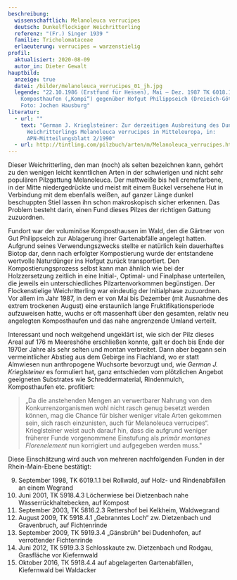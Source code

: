 ```yaml
---
beschreibung:
  wissenschaftlich: Melanoleuca verrucipes
  deutsch: Dunkelflockiger Weichritterling
  referenz: "(Fr.) Singer 1939 "
  familie: Tricholomataceae
  erlaeuterung: verrucipes = warzenstielig
profil:
  aktualisiert: 2020-08-09
  autor_in: Dieter Gewalt
hauptbild:
  anzeige: true
  datei: /bilder/melanoleuca_verrucipes_01_jh.jpg
  legende: "22.10.1986 (Erstfund für Hessen), Mai – Dez. 1987 TK 6018.1.2 Großer
    Komposthaufen („Kompi“) gegenüber Hofgut Philippseich (Dreieich-Götzenhain)
    Foto: Jochen Hausburg"
literatur:
  - url: ""
    text: "German J. Krieglsteiner: Zur derzeitigen Ausbreitung des Dunkelflockigen
      Weichritterlings Melanoleuca verrucipes in Mitteleuropa, in:
      APN-Mitteilungsblatt 2/1990"
  - url: http://tintling.com/pilzbuch/arten/m/Melanoleuca_verrucipes.html
---
```

Dieser Weichritterling, den man (noch) als selten bezeichnen kann, gehört zu den wenigen leicht kenntlichen Arten in der schwierigen und nicht sehr populären Pilzgattung Melanoleuca. Der mattweiße bis hell cremefarbene, in der Mitte niedergedrückte und meist mit einem Buckel versehene Hut in Verbindung mit dem ebenfalls weißen, auf ganzer Länge dunkel beschuppten Stiel lassen ihn schon makroskopisch sicher erkennen. Das Problem besteht darin, einen Fund dieses Pilzes der richtigen Gattung zuzuordnen.

Fundort war der voluminöse Komposthausen im Wald, den die Gärtner von Gut Philippseich zur Ablagerung ihrer Gartenabfälle angelegt hatten. Aufgrund seines Verwendungszwecks stellte er natürlich kein dauerhaftes Biotop dar, denn nach erfolgter Kompostierung wurde der entstandene wertvolle Naturdünger ins Hofgut zurück transportiert. Den Kompostierungsprozess selbst kann man ähnlich wie bei der Holzzersetzung zeitlich in eine Initial-, Optimal- und Finalphase unterteilen, die jeweils ein unterschiedliches Pilzartenvorkommen begünstigen. Der Flockenstielige Weichritterling war eindeutig der Initialphase zuzuordnen. Vor allem im Jahr 1987, in dem er von Mai bis Dezember (mit Ausnahme des extrem trockenen August) eine erstaunlich lange Fruktifikationsperiode aufzuweisen hatte, wuchs er oft massenhaft über den gesamten, relativ neu angelegten Komposthaufen und das nahe angrenzende Umland verteilt.

Interessant und noch weitgehend ungeklärt ist, wie sich der Pilz dieses Areal auf 176 m Meereshöhe erschließen konnte, galt er doch bis Ende der 1970er Jahre als sehr selten und montan verbreitet. Dann aber begann sein vermeintlicher Abstieg aus dem Gebirge ins Flachland, wo er statt Almwiesen nun anthropogene Wuchsorte bevorzugt und, wie *German J. Krieglsteiner* es formuliert hat, ganz entschieden vom plötzlichen Angebot geeigneten Substrates wie Schreddermaterial, Rindenmulch, Komposthaufen etc. profitiert:

>  „Da die anstehenden Mengen an verwertbarer Nahrung von den Konkurrenzorganismen wohl nicht rasch genug besetzt werden können, mag die Chance für bisher weniger vitale Arten gekommen sein, sich rasch einzunisten, auch für Melanoleuca verrucipes“. Krieglsteiner weist auch darauf hin, dass die aufgrund weniger früherer Funde vorgenommene Einstufung als *primär montanes Florenelement* nun korrigiert und aufgegeben werden muss." 

Diese Einschätzung wird auch von mehreren nachfolgenden Funden in der Rhein-Main-Ebene bestätigt:

9. September 1998, TK 6019.1.1 bei Rollwald, auf Holz- und Rindenabfällen an einem Wegrand  
10. Juni 2001, TK 5918.4.3 Löcherwiese bei Dietzenbach nahe Wasserrückhaltebecken, auf Kompost  
11. September 2003, TK 5816.2.3 Rettershof bei Kelkheim, Waldwegrand  
12. August 2009, TK 5918.4.1 „Gebranntes Loch“ zw. Dietzenbach und Gravenbruch, auf Fichtenrinde  
13. September 2009, TK 5919.3.4 „Gänsbrüh“ bei Dudenhofen, auf verrottender Fichtenrinde  
14. Juni 2012, TK 5919.3.3 Schlosskaute zw. Dietzenbach und Rodgau, Grasfläche vor Kiefernwald  
15. Oktober 2016, TK 5918.4.4 auf abgelagerten Gartenabfällen, Kiefernwald bei Waldacker